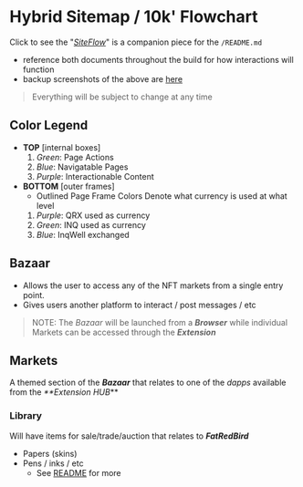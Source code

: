 # Hybrid Sitemap / 10k' Flowchart
Click to see the "_[SiteFlow](https://octopus.do/gylkaouelb8)_" is a companion piece for the `/README.md`
- reference both documents throughout the build  for how interactions will function
- backup screenshots of the above are [here](assets/siteflow)
> Everything will be subject to change at any time

## Color Legend
- **TOP** [internal boxes]
  1. _Green_: Page Actions
  2. _Blue_: Navigatable Pages
  3. _Purple_: Interactionable Content
- **BOTTOM** [outer frames]
  - Outlined Page Frame Colors Denote what currency is used at what level
  1. _Purple_: QRX used as currency
  2. _Green_: INQ used as currency
  3. _Blue_: InqWell exchanged

## Bazaar
- Allows the user to access any of the NFT markets from a single entry point.
- Gives users another platform to interact / post messages / etc
> NOTE: The _Bazaar_ will be launched from a _**Browser**_ while individual Markets can be accessed through the _**Extension**_
## Markets
A themed section of the _**Bazaar**_ that relates to one of the _dapps_ available from the _**Extension HUB_**
### Library
Will have items for sale/trade/auction that relates to _**FatRedBird**_
- Papers (skins)
- Pens / inks / etc
  - See [README](../README.md) for more

